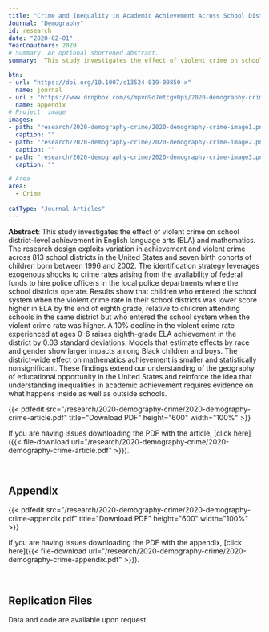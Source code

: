 ```yaml
---
title: "Crime and Inequality in Academic Achievement Across School Districts in the United States"
Journal: "Demography"
id: research
date: "2020-02-01"
YearCoauthors: 2020
# Summary. An optional shortened abstract.
summary:  This study investigates the effect of violent crime on school district–level achievement in English language arts (ELA) and mathematics. The research design exploits variation in achievement and violent crime across 813 school districts in the United States and seven birth cohorts of children born between 1996 and 2002. The identification strategy leverages exogenous shocks to crime rates arising from the availability of federal funds to hire police officers in the local police departments where the school districts operate. Results show that children who entered the school system when the violent crime rate in their school districts was lower score higher in ELA by the end of eighth grade, relative to children attending schools in the same district but who entered the school system when the violent crime rate was higher. A 10% decline in the violent crime rate experienced at ages 0–6 raises eighth-grade ELA achievement in the district by 0.03 standard deviations. Models that estimate effects by race and gender show larger impacts among Black children and boys. The district-wide effect on mathematics achievement is smaller and statistically nonsignificant. These findings extend our understanding of the geography of educational opportunity in the United States and reinforce the idea that understanding inequalities in academic achievement requires evidence on what happens inside as well as outside schools.

btn:
- url: "https://doi.org/10.1007/s13524-019-00850-x"
  name: journal
- url : "https://www.dropbox.com/s/mpvd9o7etcgv0pi/2020-demography-crime-appendix.pdf?raw=1"
  name: appendix
# Project  image 
images:
- path: "research/2020-demography-crime/2020-demography-crime-image1.png"
  caption: ""
- path: "research/2020-demography-crime/2020-demography-crime-image2.png"
  caption: ""  
- path: "research/2020-demography-crime/2020-demography-crime-image3.png"
  caption: ""

# Area
area: 
  - Crime
  
catType: "Journal Articles"
---
```

**Abstract**: This study investigates the effect of violent crime on school district–level achievement in English language arts (ELA) and mathematics. The research design exploits variation in achievement and violent crime across 813 school districts in the United States and seven birth cohorts of children born between 1996 and 2002. The identification strategy leverages exogenous shocks to crime rates arising from the availability of federal funds to hire police officers in the local police departments where the school districts operate. Results show that children who entered the school system when the violent crime rate in their school districts was lower score higher in ELA by the end of eighth grade, relative to children attending schools in the same district but who entered the school system when the violent crime rate was higher. A 10% decline in the violent crime rate experienced at ages 0–6 raises eighth-grade ELA achievement in the district by 0.03 standard deviations. Models that estimate effects by race and gender show larger impacts among Black children and boys. The district-wide effect on mathematics achievement is smaller and statistically nonsignificant. These findings extend our understanding of the geography of educational opportunity in the United States and reinforce the idea that understanding inequalities in academic achievement requires evidence on what happens inside as well as outside schools.

{{< pdfedit src="/research/2020-demography-crime/2020-demography-crime-article.pdf" title="Download PDF" height="600" width="100%" >}}

If you are having issues downloading the PDF with the article, [click here]({{< file-download url="/research/2020-demography-crime/2020-demography-crime-article.pdf" >}}).


&nbsp;

## Appendix


{{< pdfedit src="/research/2020-demography-crime/2020-demography-crime-appendix.pdf" title="Download PDF" height="600" width="100%" >}}

If you are having issues downloading the PDF with the appendix, [click here]({{< file-download url="/research/2020-demography-crime/2020-demography-crime-appendix.pdf" >}}).



&nbsp;

## Replication Files

Data and code are available upon request.



